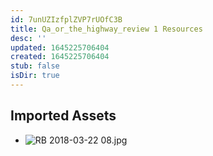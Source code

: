 ```yaml
---
id: 7unUZIzfplZVP7rUOfC3B
title: Qa_or_the_highway_review 1 Resources
desc: ''
updated: 1645225706404
created: 1645225706404
stub: false
isDir: true
---
```

## Imported Assets
- ![RB 2018-03-22 08.jpg](/assets/rb-2018-03-22-08.jpg)

